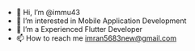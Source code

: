 - 👋 Hi, I’m @immu43
- 👀 I’m interested in Mobile Application Development
- 🌱 I’m a Experienced Flutter Developer
- 📫 How to reach me imran5683new@gmail.com
